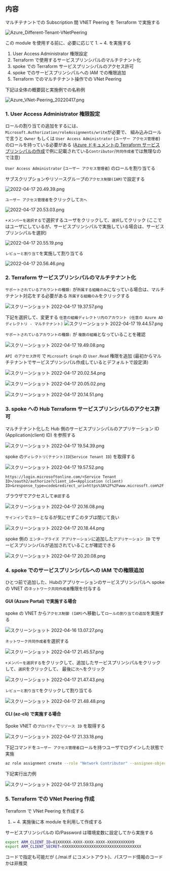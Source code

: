 ## 内容
マルチテナントでの Subscription 間 VNET Peering を Terraform で実施する

![Azure_Different-Tenant-VNetPeering](images/Azure_Different-Tenant-VNetPeering.png)

この module を使用する前に、必要に応じて 1. ~ 4. を実施する

1. User Access Administrator 権限設定
1. Terraform で使用するサービスプリンシパルのマルチテナント化
1. spoke での Terraform サービスプリンシパルのアクセス許可
1. spoke でのサービスプリンシパルへの IAM での権限追加
1. Terraform でのマルチテナント操作での VNet Peering

下記は全体の概要図と実施例での名称例

![Azure_VNet-Peering_20220417.png](images/Azure_VNet-Peering_20220417.png)


### 1. User Access Administrator 権限設定

ロールの割り当ての追加をするには、`Microsoft.Authorization/roleAssignments/write`が必要で、
組み込みロールで言うと `Owner` もしくは `User Access Administrator` (`ユーザー アクセス管理者`) のロールを持っている必要がある
([Azure ドキュメントの Terraform サービス プリンシパルの作成](https://docs.microsoft.com/ja-jp/azure/developer/terraform/authenticate-to-azure?tabs=bash#create-a-service-principal)で例に記載されている`Contributor`/`共同作成者`では無理なので注意)

`User Access Administrator` (`ユーザー アクセス管理者`) のロールを割り当てる

サブスクリプションやリソースグループの`アクセス制御(IAM)`で設定する

![2022-04-17 20.49.39.png](images/2022-04-17%2020.49.39.png)

`ユーザー アクセス管理者`をクリックして`次へ`

![2022-04-17 20.53.03.png](images/2022-04-17%2020.53.03.png)

`+メンバーを選択する`で選択するユーザをクリックして、`選択`してクリック
(ここではユーザにしているが、サービスプリンシパルで実施している場合は、サービスプリンシパルを選択)

![2022-04-17 20.55.19.png](images/2022-04-17%2020.55.19.png)

`レビューと割り当て`を実施して割り当てる

![2022-04-17 20.56.46.png](images/2022-04-17%2020.56.46.png)


### 2. Terraform サービスプリンシパルのマルチテナント化

`サポートされているアカウントの種類:` が`所属する組織のみ`になっている場合は、マルチテナント対応をする必要がある
`所属する組織のみ`をクリックする

![スクリーンショット 2022-04-17 19.37.57.png](images/2022-04-17%2019.37.57.png)


下記を選択して、変更する
`任意の組織ディレクトリ内のアカウント (任意の Azure AD ディレクトリ - マルチテナント)`
![スクリーンショット 2022-04-17 19.44.57.png](images/2022-04-17%2019.44.57.png)

`サポートされているアカウントの種類:` が `複数の組織`となっていることを確認

![スクリーンショット 2022-04-17 19.49.08.png](images/2022-04-17%2019.49.08.png)

`API のアクセス許可` で `Microsoft Graph` の `User.Read` 権限を追加 (最初からマルチテナントでサービスプリンシパル作成しているとデフォルトで設定済)

![スクリーンショット 2022-04-17 20.02.54.png](images/2022-04-17%2020.02.54.png)

![スクリーンショット 2022-04-17 20.05.02.png](images/2022-04-17%2020.05.02.png)

![スクリーンショット 2022-04-17 20.14.51.png](images/2022-04-17%2020.14.51.png)



### 3. spoke への Hub Terraform サービスプリンシパルのアクセス許可

マルチテナント化した Hub 側のサービスプリンシパルのアプリケーション ID (Application(client) ID) を参照する

![スクリーンショット 2022-04-17 19.54.39.png](images/2022-04-17%2019.54.39.png)

spoke の`ディレクトリ(テナント)ID`(`Service Tenant ID`) を取得する

![スクリーンショット 2022-04-17 19.57.52.png](images/2022-04-17%2019.57.52.png)
 

```
https://login.microsoftonline.com/<Service Tenant ID>/oauth2/authorize?client_id=<Application (client) ID>&response_type=code&redirect_uri=https%3A%2F%2Fwww.microsoft.com%2F
```

ブラウザでアクセスして`承認`する

![スクリーンショット 2022-04-17 20.16.08.png](images/2022-04-17%2020.16.08.png)

`サインイン`で`エラー`となるが気にせずこのタブは閉じて良い

![スクリーンショット 2022-04-17 20.18.44.png](images/2022-04-17%2020.18.44.png)

spoke 側の `エンタープライズ アプリケーション`に追加した`アプリケーション ID` でサービスプリンシパルが追加されていることが確認できる

![スクリーンショット 2022-04-17 20.20.08.png](images/2022-04-17%2020.20.08.png)


### 4. spoke でのサービスプリンシパルへの IAM での権限追加

ひとつ前で追加した、Hubのアプリケーションのサービスプリンシパルへ spoke の VNET の`ネットワーク共同作成者`権限を付与する

#### GUI (Azure Portal) で実施する場合

spoke の VNET から`アクセス制御 (IAM)`へ移動して`ロールの割り当ての追加`を実施する

![スクリーンショット 2022-04-16 13.07.27.png](images/2022-04-16%2013.07.27.png)

`ネットワーク共同作成者`を選択する

![スクリーンショット 2022-04-17 21.45.57.png](images/2022-04-17%2021.45.57.png)


`+メンバーを選択する`をクリックして、追加したサービスプリンシパルをクリックして、`選択`をクリックして、
最後に`次へ`をクリック

![スクリーンショット 2022-04-17 21.47.43.png](images/2022-04-17%2021.47.43.png)


`レビューと割り当て`をクリックして割り当てる

![スクリーンショット 2022-04-17 21.48.48.png](images/2022-04-17%2021.48.48.png)



#### CLI (az-cli) で実施する場合

Spoke VNET の`プロパティ`で`リソース ID` を取得する

![スクリーンショット 2022-04-17 21.33.18.png](images/2022-04-17%2021.33.18.png)


下記コマンドを`ユーザー アクセス管理者`ロールを持つユーザでログインした状態で実施

```sh
az role assignment create --role "Network Contributor" --assignee-object-id <サービスプリンシパルのオブジェクトID> --scope <Spoke VNET リソース ID> --assignee-principal-type ServicePrincipal
```

下記実行出力例

![スクリーンショット 2022-04-17 21.59.13.png](images/2022-04-17%2021.59.13.png)

### 5. Terraform での VNet Peering 作成

Terraform で VNet Peering を作成する

1. ~ 4. 実施後に本 module を利用して作成する

サービスプリンシパルの ID/Password は環境変数に設定してから実施する


```sh
export ARM_CLIENT_ID=81XXXXXX-XXXX-XXXX-XXXX-XXXXXXXXXXX9
export ARM_CLIENT_SECRET=XXXXXXXXXXXXXXXXXXXXXXXXXXXXXXXXXXX
```

コードで指定も可能だが (./mai.tf にコメントアウト)、パスワード情報のコードかは非推奨
